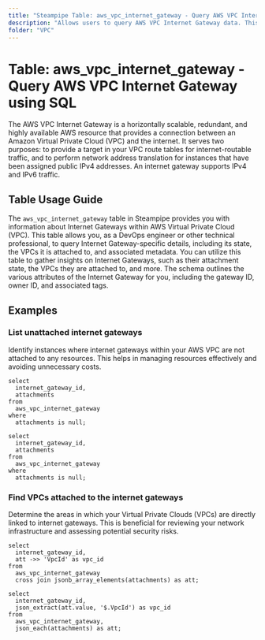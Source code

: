 ```yaml
---
title: "Steampipe Table: aws_vpc_internet_gateway - Query AWS VPC Internet Gateway using SQL"
description: "Allows users to query AWS VPC Internet Gateway data. This table can be used to gain insights into the Internet Gateways attached to your VPCs, including their state, attached VPCs, and associated tags."
folder: "VPC"
---
```


# Table: aws_vpc_internet_gateway - Query AWS VPC Internet Gateway using SQL

The AWS VPC Internet Gateway is a horizontally scalable, redundant, and highly available AWS resource that provides a connection between an Amazon Virtual Private Cloud (VPC) and the internet. It serves two purposes: to provide a target in your VPC route tables for internet-routable traffic, and to perform network address translation for instances that have been assigned public IPv4 addresses. An internet gateway supports IPv4 and IPv6 traffic.

## Table Usage Guide

The `aws_vpc_internet_gateway` table in Steampipe provides you with information about Internet Gateways within AWS Virtual Private Cloud (VPC). This table allows you, as a DevOps engineer or other technical professional, to query Internet Gateway-specific details, including its state, the VPCs it is attached to, and associated metadata. You can utilize this table to gather insights on Internet Gateways, such as their attachment state, the VPCs they are attached to, and more. The schema outlines the various attributes of the Internet Gateway for you, including the gateway ID, owner ID, and associated tags.

## Examples

### List unattached internet gateways
Identify instances where internet gateways within your AWS VPC are not attached to any resources. This helps in managing resources effectively and avoiding unnecessary costs.

```sql+postgres
select
  internet_gateway_id,
  attachments
from
  aws_vpc_internet_gateway
where
  attachments is null;
```

```sql+sqlite
select
  internet_gateway_id,
  attachments
from
  aws_vpc_internet_gateway
where
  attachments is null;
```


### Find VPCs attached to the internet gateways
Determine the areas in which your Virtual Private Clouds (VPCs) are directly linked to internet gateways. This is beneficial for reviewing your network infrastructure and assessing potential security risks.

```sql+postgres
select
  internet_gateway_id,
  att ->> 'VpcId' as vpc_id
from
  aws_vpc_internet_gateway
  cross join jsonb_array_elements(attachments) as att;
```

```sql+sqlite
select
  internet_gateway_id,
  json_extract(att.value, '$.VpcId') as vpc_id
from
  aws_vpc_internet_gateway,
  json_each(attachments) as att;
```